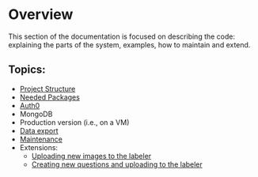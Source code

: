 # Overview

This section of the documentation is focused on describing the code: explaining the
parts of the system, examples, how to maintain and extend.

## Topics:
+ [Project Structure](project_structure.md)
+ [Needed Packages](packages.md)
+ [Auth0](auth0.md)
+ MongoDB
+ Production version (i.e., on a VM)
+ [Data export](data_export.md)
+ [Maintenance](maintenance.md)
+ Extensions:
  - [Uploading new images to the labeler](extensions/form/new_images.md)
  - [Creating new questions and uploading to the labeler](extensions/form/question_set.md)
